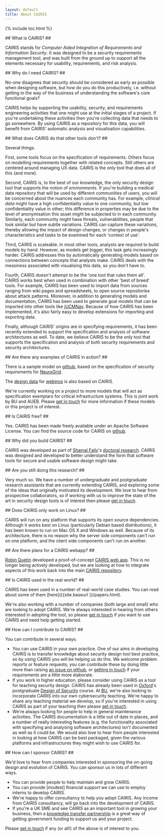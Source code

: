 ```yaml
---
layout: default
title: About CAIRIS
---
```


{% include toc.html %}

## What is CAIRIS? ##

CAIRIS stands for *Computer Aided Integration of Requirements and Information Security*.  It was designed to be a security requirements management tool, and was built from the ground up to support all the elements necessary for usability, requirements, and risk analysis.  

## Why do I need CAIRIS? ##

No-one disagrees that security should be considered as early as possible when designing software, but how do you do this productively, i.e. without getting in the way of the business of understanding the software's core functional goals?

CAIRIS helps by supporting the usability, security, and requirements engineering activities that one might use at the initial stages of a project.  If you're undertaking these activities then you're collecting data that needs to go somewhere.  By using CAIRIS as a repository for this data, you will benefit from CAIRIS' automatic analysis and visualisation capabilities.

## What does CAIRIS do that other tools don't? ##

Several things.

First, some tools focus on the specification of requirements.  Others focus on modelling requirements together with related concepts.  Still others are centered around managing UX data.  CAIRIS is the only tool that does all of this (and more).

Second, CAIRIS is, to the best of our knowledge, the only security design tool that supports the notion of *environments*.  If you're building a medical data repository that will be used by different communities of users, you will be concerned about the nuances each community has.  For example, *clinical data* might have a high confidentiality value to one community, but low confidentiality value in other; this difference in properties may be due to the level of anonymisation this asset might be subjected to in each community.  Similarly, each community might have threats, vulnerabilities, people that look similar but have subtle variations.  CAIRIS can capture these variations, thereby allowing the impact of design changes, or changes in people's characteristics and tasks to be examined for each 'context of use'.

Third, CAIRIS is scaleable.  In most other tools, analysts are required to build models by hand.  However, as models get bigger, this task gets increasingly harder.  CAIRIS addresses this by automatically generating models based on connections between concepts that analysts make.  CAIRIS deals with the messiness associated with visualising this data, so you don't have to.

Fourth, CAIRIS doesn't attempt to be the 'one tool that rules them all'.  CAIRIS works best when used in combination with other 'best of breed' tools.  For example, CAIRIS has been used to import data from sources ranging from wiki pages and spreadsheets, to open source repositories about attack patterns.  Moreover, in addition to generating models and documentation, CAIRIS has been used to generate goal models that can be imported into other tools like [jUCMNav](http://jucmnav.softwareengineering.ca/ucm/bin/view/ProjetSEG/WebHome).  Because of how CAIRIS has been implemented, it's also fairly easy to develop extensions for importing and exporting data.

Finally, although CAIRIS' origins are in specifying requirements, it has been recently extended to support the specification and analysis of software architectures as well.  To date, we believe CAIRIS to be the only tool that supports the specification and analysis of both security requirements and security architectures.

## Are there any examples of CAIRIS in action? ##

There is a sample model on [github](https://github.com/failys/CAIRIS/blob/master/cairis/examples/completeExample.xml), based on the specification of security requirements for [NeuroGrid](http://gtr.rcuk.ac.uk/project/C86DB105-5E52-4F37-BF3B-12A3500EB713).

The [design data](https://github.com/webinos/webinos-design-data) for [webinos](http://webinos.org) is also based on CAIRIS.  

We're currently working on a project to more models that will act as specification exemplars for critical infrastructure systems.  This is joint work by BU and AUEB.  Please [get in touch](mailto:sfaily@bournemouth.ac.uk) for more information if these models or this project is of interest.

## Is CAIRIS free? ##

Yes.  CAIRIS has been made freely available under an Apache Software License.  You can find the source code for CAIRIS on [github](https://github.com/failys/CAIRIS).

## Why did you build CAIRIS? ##

CAIRIS was developed as part of [Shamal Faily](http://shamalfaily.com)'s [doctoral research](http://ora.ox.ac.uk/objects/uuid:520b939f-b1d9-4a53-9a47-21f0ffcfd68d).  CAIRIS was designed and developed to better understand the form that software tools for secure and usable software design might take.

## Are you still doing this research? ##

Very much so.  We have a number of undergraduate and postgraduate research assistants that are currently extending CAIRIS, and exploring some of the ideas that originally motivated its development.  We love to hear from prospective collaborators, so if working with us to improve the state of the art in security design tools is of interest then please [get in touch](mailto:sfaily@bournemouth.ac.uk).

## Does CAIRIS only work on Linux? ##

CAIRIS will run on any platform that supports its open source dependencies.  Although it works best on Linux (particularly Debian based distributions), it has been known to run on Mac OS X and Windows as well.  Because of its architecture, there is no reason why the server side components can't run on one platform, and the client side components can't run on another.

## Are there plans for a CAIRIS webapp? ##

[Robin Quetin](https://github.com/RobinQuetin) developed a proof-of-concept [CAIRIS web app](https://github.com/RobinQuetin/CAIRIS-web).  This is no longer being actively developed, but we are looking at how to integrate aspects of this work back into the main [CAIRIS repository](https://github.com/failys/CAIRIS).


## Is CAIRIS used in the real world? ##  

CAIRIS has been used in a number of real-world case studies.  You can read about some of them [here]({{site.baseurl }}/papers.html).

We're also working with a number of companies (both large and small) who are looking to adopt CAIRIS.  We're always interested in hearing from others interested in adopting the tool, so please [get in touch](mailto:sfaily@bournemouth.ac.uk) if you want to use CAIRIS and need help getting started.

## How can I contribute to CAIRIS? ##

You can contribute in several ways.

* You can use CAIRIS in your own practice.  One of our aims in developing CAIRIS is to transfer knowledge about security design tool best practice, so by using CAIRIS you will be helping us do this.  We welcome problem reports or feature requests; you can contribute these by doing little more than raising [an issue on github](https://github.com/failys/CAIRIS/issues), or [getting in touch](mailto:sfaily@bournemouth.ac.uk) if your requirements are a little more elaborate.
* If you work in higher education, please consider using CAIRIS as a tool for teaching security design.  CAIRIS has already been used in [Oxford](http://www.cs.ox.ac.uk)'s postgraduate [Design of Security](http://www.cs.ox.ac.uk/softeng/subjects/DES.html) course.  At [BU](https://www1.bournemouth.ac.uk), we're also looking to incorporate CAIRIS into our own cybersecurity teaching.  We're happy to share any teaching material we develop, so if you're interested in using CAIRIS as part of your teaching then please [get in touch](mailto:sfaily@bournemouth.ac.uk).
* We're always looking for people to help in general maintenance activities.  The CAIRIS documentation is a little out of date in places, and a number of really interesting features (e.g. the functionality associated with specifying and analysing software architectures) isn't documented as well as it could be.  We would also love to hear from people interested in looking at how CAIRIS can be best packaged, given the various platforms and infrastructures they might wish to use CAIRIS for.

## How can I sponsor CAIRIS? ##

We'd love to hear from companies interested in sponsoring the on-going design and evolution of CAIRIS.  You can sponsor us in lots of different ways.  

* You can provide people to help maintain and grow CAIRIS.  
* You can provide [modest] financial support we can use to employ interns to develop CAIRIS.
* We're happy to offer consultancy to help you adopt CAIRIS.  Any income from CAIRIS consultancy, will go back into the development of CAIRIS.  
* If you're a UK SME and see CAIRIS as an important tool in growing your business, then a [knowledge transfer partnership](https://connect.innovateuk.org/web/ktp) is a great way of getting government funding to support us and your project.

Please [get in touch](mailto:sfaily@bournemouth.ac.uk) if any (or all!) of the above is of interest to you.
